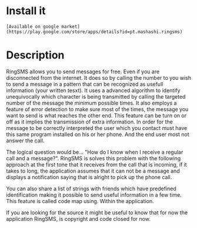 # Install it

	
	[Available on google market](https://play.google.com/store/apps/details?id=pt.mashashi.ringsms)

# Description

RingSMS allows you to send messages for free. Even if you are disconnected from the internet. It does so by calling the number to you wish to send a message in a pattern that can be recognized as usefull information (your written tesxt). It uses a advanced algorithm to identify unequivocally which character is being transmitted by calling the targeted number of the message the minimum possible times. It also employs a feature of error detection to make sure most of the times, the message you want to send is what reaches the other end. This feature can be turn on or off as it implies the transmission of extra information.
In order for the message to be correctly interpreted the user which you contact must have this same program installed on his or her phone. And the end user most not answer the call.

The logical question would be... "How do I know when I receive a regular call and a message?". RingSMS is solves this problem with the following approach at the first tone that it receives from the call that is incoming, if it takes to long, the application assumes that it can not be a message and displays a notification saying that is alright to pick up the phone call.

You can also share a list of strings with friends which have predefined identification making it possible to send useful information in a few time. This feature is called code map using. Within the application.

If you are looking for the source it might be useful to know that for now the application RingSMS, is copyright and code closed for now.